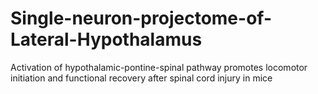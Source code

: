 # Single-neuron-projectome-of-Lateral-Hypothalamus
Activation of hypothalamic-pontine-spinal pathway promotes locomotor initiation and functional recovery after spinal cord injury in mice
